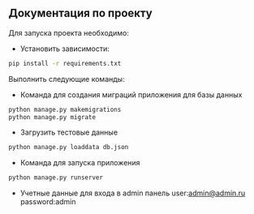 ## Документация по проекту

Для запуска проекта необходимо:

* Установить зависимости:
```bash
pip install -r requirements.txt
```

Выполнить следующие команды:

* Команда для создания миграций приложения для базы данных
```bash
python manage.py makemigrations
python manage.py migrate
```
* Загрузить тестовые данные
```bash
python manage.py loaddata db.json
```
* Команда для запуска приложения
```bash
python manage.py runserver
```
* Учетные данные для входа в admin панель
user:admin@admin.ru
password:admin

